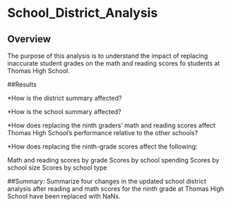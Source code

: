 # School_District_Analysis
## Overview
The purpose of this analysis is to understand the impact of replacing inaccurate student grades on the math and reading scores fo students at Thomas High School. 

##Results

*How is the district summary affected?

*How is the school summary affected?

*How does replacing the ninth graders’ math and reading scores affect Thomas High School’s performance relative to the other schools?

*How does replacing the ninth-grade scores affect the following:

Math and reading scores by grade
Scores by school spending
Scores by school size
Scores by school type

##Summary: Summarize four changes in the updated school district analysis after reading and math scores for the ninth grade at Thomas High School have been replaced with NaNs.
